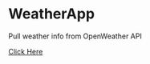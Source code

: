 # WeatherApp
Pull weather info from OpenWeather API

[Click Here](https://github.com/CarlosCapili/WeatherApp/dist/index.html)
